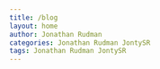 ```yaml
---
title: /blog
layout: home
author: Jonathan Rudman
categories: Jonathan Rudman JontySR
tags: Jonathan Rudman JontySR
---
```

